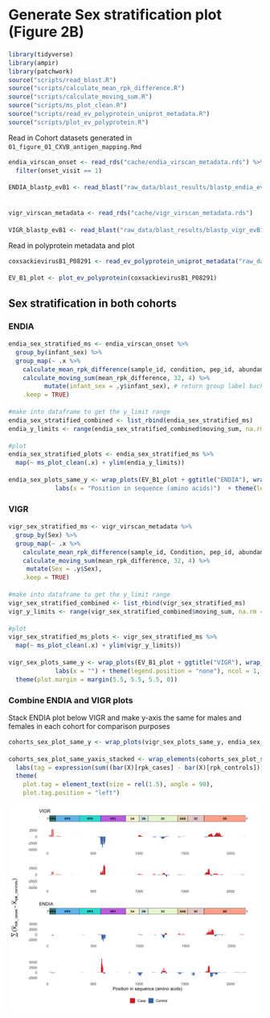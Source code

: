 
# Generate Sex stratification plot (Figure 2B)

``` r
library(tidyverse)
library(ampir)
library(patchwork)
source("scripts/read_blast.R")
source("scripts/calculate_mean_rpk_difference.R")
source("scripts/calculate_moving_sum.R")
source("scripts/ms_plot_clean.R")
source("scripts/read_ev_polyprotein_uniprot_metadata.R")
source("scripts/plot_ev_polyprotein.R")
```

Read in Cohort datasets generated in
`01_figure_01_CXVB_antigen_mapping.Rmd`

``` r
endia_virscan_onset <- read_rds("cache/endia_virscan_metadata.rds") %>% 
  filter(onset_visit == 1)

ENDIA_blastp_evB1 <- read_blast("raw_data/blast_results/blastp_endia_evB1_all_virscan_peps.blast")


vigr_virscan_metadata <- read_rds("cache/vigr_virscan_metadata.rds")

VIGR_blastp_evB1 <- read_blast("raw_data/blast_results/blastp_vigr_evB1_all_virscan_peps.blast")
```

Read in polyprotein metadata and plot

``` r
coxsackievirusB1_P08291 <- read_ev_polyprotein_uniprot_metadata("raw_data/coxsackievirusB1_P08291.tsv")

EV_B1_plot <- plot_ev_polyprotein(coxsackievirusB1_P08291)
```

## Sex stratification in both cohorts

### ENDIA

``` r
endia_sex_stratified_ms <- endia_virscan_onset %>%
  group_by(infant_sex) %>% 
  group_map(~ .x %>%
    calculate_mean_rpk_difference(sample_id, condition, pep_id, abundance, ENDIA_blastp_evB1) %>%
    calculate_moving_sum(mean_rpk_difference, 32, 4) %>% 
          mutate(infant_sex = .y$infant_sex), # return group label back
    .keep = TRUE)

#make into dataframe to get the y_limit range 
endia_sex_stratified_combined <- list_rbind(endia_sex_stratified_ms)
endia_y_limits <- range(endia_sex_stratified_combined$moving_sum, na.rm = TRUE)

#plot
endia_sex_stratified_plots <- endia_sex_stratified_ms %>%
  map(~ ms_plot_clean(.x) + ylim(endia_y_limits))

endia_sex_plots_same_y <- wrap_plots(EV_B1_plot + ggtitle("ENDIA"), wrap_plots(endia_sex_stratified_plots, ncol = 1) +
             labs(x = "Position in sequence (amino acids)")  + theme(legend.position = "bottom"), ncol = 1, heights = c(0.3, 3))
```

### VIGR

``` r
vigr_sex_stratified_ms <- vigr_virscan_metadata %>%
  group_by(Sex) %>% 
  group_map(~ .x %>%
    calculate_mean_rpk_difference(sample_id, Condition, pep_id, abundance, VIGR_blastp_evB1) %>%
    calculate_moving_sum(mean_rpk_difference, 32, 4) %>%
     mutate(Sex = .y$Sex),
    .keep = TRUE)

#make into dataframe to get the y_limit range 
vigr_sex_stratified_combined <- list_rbind(vigr_sex_stratified_ms)
vigr_y_limits <- range(vigr_sex_stratified_combined$moving_sum, na.rm = TRUE)

#plot 
vigr_sex_stratified_ms_plots <- vigr_sex_stratified_ms %>%
  map(~ ms_plot_clean(.x) + ylim(vigr_y_limits))

vigr_sex_plots_same_y <- wrap_plots(EV_B1_plot + ggtitle("VIGR"), wrap_plots(vigr_sex_stratified_ms_plots, ncol = 1) +
             labs(x = "") + theme(legend.position = "none"), ncol = 1, heights = c(0.3, 3)) &
  theme(plot.margin = margin(5.5, 5.5, 5.5, 0))
```

### Combine ENDIA and VIGR plots

Stack ENDIA plot below VIGR and make y-axis the same for males and
females in each cohort for comparison purposes

``` r
cohorts_sex_plot_same_y <- wrap_plots(vigr_sex_plots_same_y, endia_sex_plots_same_y, ncol = 1)

cohorts_sex_plot_same_yaxis_stacked <- wrap_elements(cohorts_sex_plot_same_y) +
  labs(tag = expression(sum((bar(X)[rpk_cases] - bar(X)[rpk_controls])))) +
  theme(
    plot.tag = element_text(size = rel(1.5), angle = 90),
    plot.tag.position = "left")
```

![](02_figure_02B_sex_stratification_files/figure-gfm/unnamed-chunk-7-1.png)<!-- -->
